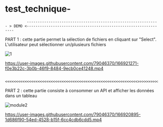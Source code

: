 # test_technique-


              ------------------------------------------------------------- > DEMO <---------------------------------------------------------------- 


PART 1 : 
cette partie permet la sélection de fichiers en cliquant sur "Select". L'utilisateur peut sélectionner un/plusieurs fichiers

![1](https://user-images.githubusercontent.com/79046370/166921876-59941021-2ecb-4f7b-8df5-e2c54066d31f.PNG)
 

https://user-images.githubusercontent.com/79046370/166921271-f0e3b22c-3b0b-46f9-8484-9ecb0ce41248.mp4





     <<<<<<<<<<<<<<<<<<<<<<<<<<<<<<<<<<<<<<<<<<<<<<<<<<<<<<<<<<<<<>>>>>>>>>>>>



PART 2 : 
cette partie consiste à consommer un API et afficher les données dans un tableau


![module2](https://user-images.githubusercontent.com/79046370/166921962-c36c8aae-0702-42b8-ae3b-a60b0efefab2.PNG)


https://user-images.githubusercontent.com/79046370/166920895-1d686f90-54ed-4528-b15f-6cc4cdb6cdd5.mp4




